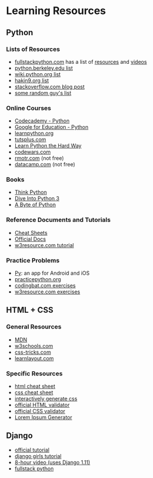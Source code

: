 

# Learning Resources

## Python

### Lists of Resources

- [fullstackpython.com](https://www.fullstackpython.com/table-of-contents.html) has a list of [resources](https://www.fullstackpython.com/best-python-resources.html) and [videos](https://www.fullstackpython.com/best-python-videos.html)
- [python.berkeley.edu list](http://python.berkeley.edu/resources/)
- [wiki.python.org list](https://wiki.python.org/moin/BeginnersGuide/Programmers)
- [hakin9.org list](https://hakin9.org/list-of-free-python-resources/)
- [stackoverflow.com blog post](https://stackoverflow.blog/2017/09/12/best-resources-learning-python-every-developer/)
- [some random guy's list](https://github.com/adrianmoisey/learn-python)


### Online Courses

- [Codecademy - Python](https://www.codecademy.com/learn/learn-python)
- [Google for Education - Python](https://developers.google.com/edu/python/)
- [learnpython.org](https://www.learnpython.org)
- [tutsplus.com](https://code.tutsplus.com/articles/the-best-way-to-learn-python--net-26288)
- [Learn Python the Hard Way](https://learnpythonthehardway.org/book/)
- [codewars.com](https://www.codewars.com/?language=python)
- [rmotr.com](https://rmotr.com/) (not free)
- [datacamp.com](https://www.datacamp.com/) (not free)

### Books

- [Think Python](http://greenteapress.com/thinkpython/html/index.html)
- [Dive Into Python 3](http://www.diveintopython3.net/)
- [A Byte of Python](https://python.swaroopch.com/)

### Reference Documents and Tutorials

- [Cheat Sheets](https://ehmatthes.github.io/pcc/cheatsheets/README.html)
- [Official Docs](https://docs.python.org/3/)
- [w3resource.com tutorial](https://www.w3resource.com/python/python-tutorial.php)

### Practice Problems

- [Py](https://www.downloadpy.com/): an app for Android and iOS
- [practicepython.org](http://www.practicepython.org/)
- [codingbat.com exercises](http://codingbat.com/python)
- [w3resource.com exercises](http://www.w3resource.com/python-exercises/)



## HTML + CSS

### General Resources

- [MDN](https://developer.mozilla.org/en-US/)
- [w3schools.com](https://www.w3schools.com/)
- [css-tricks.com](https://css-tricks.com/guides/)
- [learnlayout.com](http://learnlayout.com/)

### Specific Resources

- [html cheat sheet](http://www.simplehtmlguide.com/cheatsheet.php)
- [css cheat sheet](https://www.smashingmagazine.com/wp-content/uploads/images/css3-cheat-sheet/css3-cheat-sheet.pdf)
- [interactively generate css](http://htmlcheatsheet.com/css/)
- [official HTML validator](https://validator.w3.org/)
- [official CSS validator](https://jigsaw.w3.org/css-validator/)
- [Lorem Ipsum Generator](https://www.lipsum.com/)



## Django

- [official tutorial](https://docs.djangoproject.com/en/2.0/intro/tutorial01/)
- [django girls tutorial](https://tutorial.djangogirls.org/en/)
- [8-hour video (uses Django 1.11)](https://www.youtube.com/watch?v=yDv5FIAeyoY)
- [fullstack python](https://www.fullstackpython.com/django.html)

